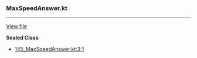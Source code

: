 ### MaxSpeedAnswer.kt
---
[View file](../files/145_MaxSpeedAnswer.kt)

**Sealed Class**

 - [145_MaxSpeedAnswer.kt:3:1](../files/145_MaxSpeedAnswer.kt#L3)
